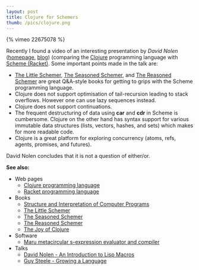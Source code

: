 ```yaml
---
layout: post
title: Clojure for Schemers
thumb: /pics/clojure.png
---
```


{% vimeo 22675078 %}

Recently I found a video of an interesting presentation by *David Nolen* ([homepage][9], [blog][10]) (comparing the [Clojure][1] programming language with [Scheme (Racket)][2]. Some important points made in the talk are:

* [The Little Schemer][4], [The Seasoned Schemer][5], and [The Reasoned Schemer][8] are great Q&A-style books for getting to grips with the Scheme programming language.
* Clojure does not support optimisation of tail-recursion leading to stack overflows. However one can use lazy sequences instead.
* Clojure does not support continuations.
* The frequent destructuring of data using **car** and **cdr** in Scheme is cumbersome. Clojure on the other hand has syntax support for various immutable data structures (lists, vectors, hashes, and sets) which makes for more readable code.
* Clojure is a great platform for exploring concurrency (atoms, refs, agents, promises, and futures).

David Nolen concludes that it is not a question of either/or.

**See also:**

* Web pages
  * [Clo*j*ure programming language][1]
  * [Racket programming language][2]
* Books
  * [Structure and Interpretation of Computer Programs][6]
  * [The Little Schemer][4]
  * [The Seasoned Schemer][5]
  * [The Reasoned Schemer][8]
  * [The Joy of Clojure][3]
* Software
  * [Maru metacircular s-expression evaluator and compiler][13]
* Talks
  * [David Nolen - An Introduction to Lisp Macros][11]
  * [Guy Steele - Growing a Language][12]

[1]: http://clojure.org/
[2]: http://racket-lang.org/
[3]: http://joyofclojure.com/
[4]: http://www.ccs.neu.edu/home/matthias/BTLS/
[5]: http://www.ccs.neu.edu/home/matthias/BTSS/
[6]: http://sicpebook.wordpress.com/
[7]: http://htdp.org/
[8]: http://www.ccs.neu.edu/home/matthias/BRS/
[9]: http://itp.nyu.edu/~dn525/
[10]: http://dosync.posterous.com/
[11]: http://vimeo.com/23907627
[12]: http://video.google.com/videoplay?docid=-8860158196198824415
[13]: http://piumarta.com/software/maru/
